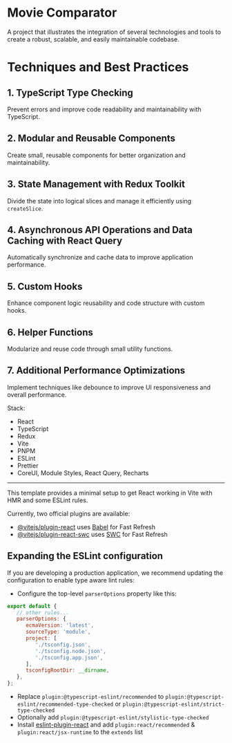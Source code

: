 # Movie Comparator

A project that illustrates the integration of several technologies and tools to create a robust, scalable, and easily maintainable codebase.

# Techniques and Best Practices

## 1. TypeScript Type Checking
Prevent errors and improve code readability and maintainability with TypeScript.

## 2. Modular and Reusable Components
Create small, reusable components for better organization and maintainability.

## 3. State Management with Redux Toolkit
Divide the state into logical slices and manage it efficiently using `createSlice`.

## 4. Asynchronous API Operations and Data Caching with React Query
Automatically synchronize and cache data to improve application performance.

## 5. Custom Hooks
Enhance component logic reusability and code structure with custom hooks.

## 6. Helper Functions
Modularize and reuse code through small utility functions.

## 7. Additional Performance Optimizations
Implement techniques like debounce to improve UI responsiveness and overall performance.

Stack:
-  React
-  TypeScript
-  Redux
-  Vite
-  PNPM
-  ESLint
-  Prettier
-  CoreUI, Module Styles, React Query, Recharts


---

This template provides a minimal setup to get React working in Vite with HMR and some ESLint rules.

Currently, two official plugins are available:

-  [@vitejs/plugin-react](https://github.com/vitejs/vite-plugin-react/blob/main/packages/plugin-react/README.md) uses [Babel](https://babeljs.io/) for Fast Refresh
-  [@vitejs/plugin-react-swc](https://github.com/vitejs/vite-plugin-react-swc) uses [SWC](https://swc.rs/) for Fast Refresh

## Expanding the ESLint configuration

If you are developing a production application, we recommend updating the configuration to enable type aware lint rules:

-  Configure the top-level `parserOptions` property like this:

```js
export default {
   // other rules...
   parserOptions: {
      ecmaVersion: 'latest',
      sourceType: 'module',
      project: [
         './tsconfig.json',
         './tsconfig.node.json',
         './tsconfig.app.json',
      ],
      tsconfigRootDir: __dirname,
   },
};
```

-  Replace `plugin:@typescript-eslint/recommended` to `plugin:@typescript-eslint/recommended-type-checked` or `plugin:@typescript-eslint/strict-type-checked`
-  Optionally add `plugin:@typescript-eslint/stylistic-type-checked`
-  Install [eslint-plugin-react](https://github.com/jsx-eslint/eslint-plugin-react) and add `plugin:react/recommended` & `plugin:react/jsx-runtime` to the `extends` list

